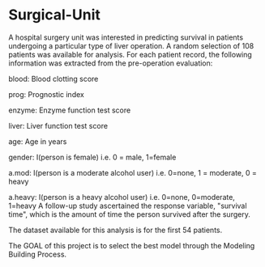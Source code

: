 # Surgical-Unit

A hospital surgery unit was interested in predicting survival in patients undergoing a particular type of liver operation. A random selection of 108 patients was available for analysis. For each patient record, the following information was extracted from the pre-operation evaluation:

  blood:    Blood clotting score

  prog:     Prognostic index

  enzyme:   Enzyme function test score

  liver:    Liver function test score

  age:      Age in years

  gender:   I(person is female) i.e. 0 = male, 1=female

  a.mod:    I(person is a moderate alcohol user) i.e. 0=none, 1 = moderate, 0 = heavy

  a.heavy:  I(person is a heavy alcohol user) i.e. 0=none, 0=moderate, 1=heavy
A follow-up study ascertained the response variable, "survival time", which is the amount of time the person survived after the surgery.

The dataset available for this analysis is for the first 54 patients.

The GOAL of this project is to select the best model through the Modeling Building Process.
